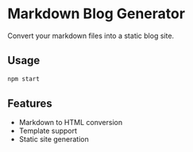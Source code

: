 # Markdown Blog Generator

Convert your markdown files into a static blog site.

## Usage

```bash
npm start
```

## Features

- Markdown to HTML conversion
- Template support
- Static site generation